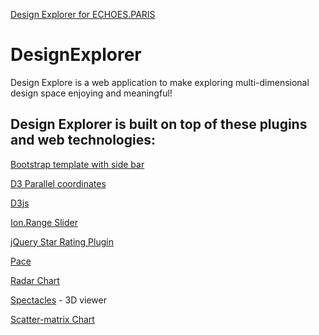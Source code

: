 [Design Explorer for ECHOES.PARIS](https://echoesparis.github.io/DesignExplorer/)

# DesignExplorer

Design Explore is a web application to make exploring multi-dimensional design space enjoying and meaningful!

## Design Explorer is built on top of these plugins and web technologies:

[Bootstrap template with side bar](http://getbootstrap.com/)

[D3 Parallel coordinates](https://syntagmatic.github.io/parallel-coordinates/)

[D3js](http://d3js.org/)

[Ion.Range Slider](http://ionden.com/a/plugins/ion.rangeSlider/en.html)

[jQuery Star Rating Plugin](http://www.fyneworks.com/jquery/star-rating/)

[Pace](http://github.hubspot.com/pace/docs/welcome/)

[Radar Chart](https://github.com/alangrafu/radar-chart-d3)

[Spectacles](https://github.com/tt-acm/Spectacles.WebViewer) - 3D viewer

[Scatter-matrix Chart](https://github.com/benjiec/scatter-matrix)
